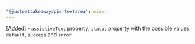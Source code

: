 ```yaml
---
"@justeattakeaway/pie-textarea": minor
---
```


[Added] - `assistiveText` property, `status` property with the possible values `default`, `success` and `error`

